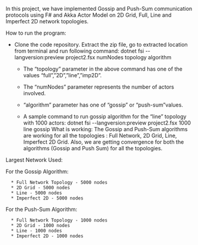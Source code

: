 In this project, we have implemented Gossip and Push-Sum communication protocols using F# and Akka Actor Model on 2D Grid, Full, Line and Imperfect 2D network topologies.

How to run the program:
* Clone the code repository. Extract the zip file, go to extracted location from terminal and run following command:
dotnet fsi --langversion:preview project2.fsx numNodes topology algorithm


   * The “topology” parameter in the above command has one of the  values “full”,”2D”,”line”,”imp2D”.  


   * The “numNodes” parameter represents the number of actors involved.


   * “algorithm” parameter has one of “gossip” or “push-sum”values.


   * A sample command to run gossip algorithm for the “line” topology with 1000 actors:
dotnet fsi --langversion:preview project2.fsx 1000 line gossip
What is working: 
The Gossip and Push-Sum algorithms are working for all the topologies : Full Network, 2D Grid, Line, Imperfect 2D Grid. Also, we are getting convergence for both the algorithms (Gossip and Push Sum) for all the topologies.

Largest Network Used:

For the Gossip Algorithm:

      * Full Network Topology - 5000 nodes
      * 2D Grid - 5000 nodes
      * Line - 5000 nodes
      * Imperfect 2D - 5000 nodes
For the Push-Sum Algorithm:

      * Full Network Topology - 1000 nodes 
      * 2D Grid - 1000 nodes
      * Line - 1000 nodes
      * Imperfect 2D - 1000 nodes
